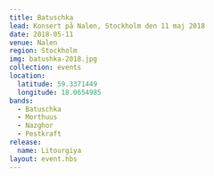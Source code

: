 ```yaml
---
title: Batuschka
lead: Konsert på Nalen, Stockholm den 11 maj 2018
date: 2018-05-11
venue: Nalen
region: Stockholm
img: batushka-2018.jpg
collection: events
location:
  latitude: 59.3371449
  longitude: 18.0654985
bands:
  - Batuschka
  - Morthuus
  - Nazghor
  - Pestkraft
release:
  name: Litourgiya
layout: event.hbs
---
```

